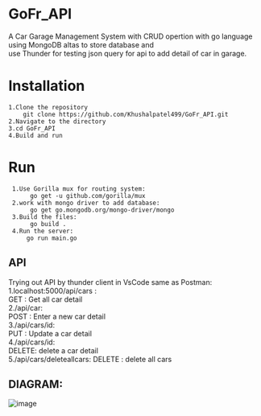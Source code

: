 # GoFr_API
A Car Garage Management System with CRUD opertion with go language using MongoDB altas to store database and  
use Thunder for testing json query for api to add detail of car in garage.
# Installation
    1.Clone the repository  
        git clone https://github.com/Khushalpatel499/GoFr_API.git
    2.Navigate to the directory
    3.cd GoFr_API
    4.Build and run 
# Run 
     1.Use Gorilla mux for routing system:     
          go get -u github.com/gorilla/mux  
     2.work with mongo driver to add database:        
          go get go.mongodb.org/mongo-driver/mongo
     3.Build the files:
          go build .
     4.Run the server:
         go run main.go

       
## API
Trying out API by thunder client in VsCode same as Postman:
     1.localhost:5000/api/cars :   
        GET : Get all car detail   
     2./api/car:   
        POST : Enter a new car detail   
     3./api/cars/id:   
        PUT : Update a car detail  
     4./api/cars/id:   
        DELETE: delete a car detail   
     5./api/cars/deleteallcars:
        DELETE : delete all cars   

## DIAGRAM:
![image](https://github.com/Khushalpatel499/GoFr_API/assets/91542765/8c619e83-ac7d-487f-9d18-a2fff7bf3aa0)
